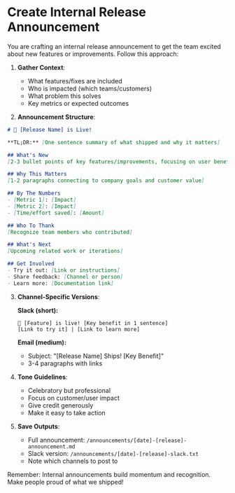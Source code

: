 # Create Internal Release Announcement

You are crafting an internal release announcement to get the team excited about new features or improvements. Follow this approach:

1. **Gather Context**:
   - What features/fixes are included
   - Who is impacted (which teams/customers)
   - What problem this solves
   - Key metrics or expected outcomes

2. **Announcement Structure**:

```markdown
# 🚀 [Release Name] is Live!

**TL;DR:** [One sentence summary of what shipped and why it matters]

## What's New
[2-3 bullet points of key features/improvements, focusing on user benefit]

## Why This Matters
[1-2 paragraphs connecting to company goals and customer value]

## By The Numbers
- [Metric 1]: [Impact]
- [Metric 2]: [Impact]
- [Time/effort saved]: [Amount]

## Who To Thank
[Recognize team members who contributed]

## What's Next
[Upcoming related work or iterations]

## Get Involved
- Try it out: [Link or instructions]
- Share feedback: [Channel or person]
- Learn more: [Documentation link]
```

3. **Channel-Specific Versions**:
   
   **Slack (short):**
   ```
   🚀 [Feature] is live! [Key benefit in 1 sentence]
   [Link to try it] | [Link to learn more]
   ```
   
   **Email (medium):**
   - Subject: "[Release Name] Ships! [Key Benefit]"
   - 3-4 paragraphs with links
   
4. **Tone Guidelines**:
   - Celebratory but professional
   - Focus on customer/user impact
   - Give credit generously
   - Make it easy to take action

5. **Save Outputs**:
   - Full announcement: `/announcements/[date]-[release]-announcement.md`
   - Slack version: `/announcements/[date]-[release]-slack.txt`
   - Note which channels to post to

Remember: Internal announcements build momentum and recognition. Make people proud of what we shipped!